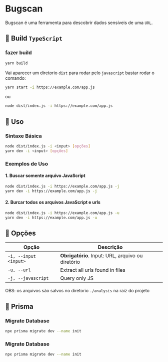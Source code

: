 # Bugscan

Bugscan é uma ferramenta para descobrir dados sensíveis de uma `URL`.

## 🚀 Build `TypeScript`

### fazer build

```bash
yarn build
```

Vai aparecer um diretorio `dist` para rodar pelo `javascript` bastar rodar o comando:

```bash
yarn start -i https://example.com/app.js
```

ou

```bash
node dist/index.js -i https://example.com/app.js
```

## 🚀 Uso

### Sintaxe Básica

```bash
node dist/index.js -i <input> [opções]
yarn dev -i <input> [opções]
```

### Exemplos de Uso

#### 1. Buscar somente arquivo JavaScript

```bash
node dist/index.js -i https://example.com/app.js -j
yarn dev -i https://example.com/app.js -j
```

#### 2. Burcar todos os arquivos JavaScript e urls

```bash
node dist/index.js -i https://example.com/app.js -u
yarn dev -i https://example.com/app.js -u
```

<!-- #### 4. Analisar todos os arquivos JavaScript e retorna todas as urls encontrado com filtro

```bash
node dist/index.js -i https://example.com/app.js -U 'app.exemplo.com, api.exemplo.com'
yarn dev -i https://example.com/app.js -U 'app.exemplo.com, api.exemplo.com'
``` -->

## 🔧 Opções

| Opção                 | Descrição                                         |
| --------------------- | ------------------------------------------------- |
| `-i, --input <input>` | **Obrigatório**. Input: URL, arquivo ou diretório |
| `-u, --url`           | Extract all urls found in files                   |
| `-j, --javascript`    | Query only JS                                     |

OBS: os arquivos são salvos no diretorio `./analysis` na raiz do projeto

## 🚀 Prisma

### Migrate Database

```bash
npx prisma migrate dev --name init
```

### Migrate Database

```bash
npx prisma migrate dev --name init
```
